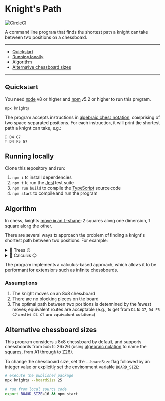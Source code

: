 # Knight's Path

[![CircleCI](https://circleci.com/gh/doramatadora/knights-path.svg?style=svg&circle-token=c44ed59ad9ce0611ec7b0382e1852c2d11d66731)](https://circleci.com/gh/doramatadora/knights-path)

A command line program that finds the shortest path a knight can take between two positions on a chessboard.

---

- [Quickstart](#quickstart)
- [Running locally](#running-locally)
- [Algorithm](#algorithm)
- [Alternative chessboard sizes](#alternative-chessboard-sizes)

---

## Quickstart

You need [node](https://nodejs.org/en/) v8 or higher and [npm](https://www.npmjs.com/package/npm) v5.2 or higher to run this program.

```sh
npx knightp
```

The program accepts instructions in [algebraic chess notation](<https://en.wikipedia.org/wiki/Algebraic_notation_(chess)#Naming_the_squares>), comprising of two space-separated positions. For each instruction, it will print the shortest path a knight can take, e.g.:

```
🐴 D4 G7
🐴 D4 F5 G7
```

## Running locally

Clone this repository and run:

1. `npm i` to install dependencies
2. `npm t` to run the [Jest](https://jestjs.io/en/) test suite
3. `npm run build` to compile the [TypeScript](https://www.typescriptlang.org/docs/home.html) source code
4. `npm start` to compile and run the program

## Algorithm

In chess, knights [move in an L-shape](<https://en.wikipedia.org/wiki/Knight_(chess)#Placement_and_movement>): 2 squares along one dimension, 1 square along the other.

There are several ways to approach the problem of finding a knight's shortest path between two positions. For example:

<details>
<summary>🌳 Trees 😐</summary>

We could generate all extant moves, one step at a time, disregarding already-visited squares, until we reach the destination.

It takes at least 2 steps to move from **D4** to **G7**, via **D4 E6 G7** or **D4 F5 G7**. The complexity of this approach is illustrated below, by the sequence ♞⟶⚫⟶🔴:

![Illustration of knight moves on chessboard](https://user-images.githubusercontent.com/12828487/67173994-5a897280-f3b8-11e9-9822-6be0ea08494c.png)

</details>

<details>
<summary>📐 Calculus 😊</summary>

Knights move [in predictable ways](https://hookdump.github.io/chessy/). On a two-dimensional chessboard, its moves are symmetric along all axes. A knight [can reach any square\*](#assumptions) on a chessboard. We can find a [formula](src/lib/Knight.ts#L39) for the number of moves it takes to reach a square `(x,y)`.

![Knight movement patterns on an infinite chessboard](https://user-images.githubusercontent.com/12828487/67182762-c0392700-f3d7-11e9-941a-8e04b5cf99f7.png)

1. Calculate the "distance" (`Δ`) between current position **(s)** and target **(t)**
2. Consider `Δ(s,t)`
   - If `Δ=0`, the target is reached
   - If `Δ=1`, move straight to target
   - If `Δ>1`, generate a maximum of 8 possible moves **(m)** from the starting position, until one satisfies the constraint `Δ(m,t) = Δ(s,t)-1`
3. Move to **(m)**. Repeat all steps until we have reached **(t)**.
   </details>

The program implements a calculus-based approach, which allows it to be performant for extensions such as infinite chessboards.

### Assumptions

1. The knight moves on an 8x8 chessboard
2. There are no blocking pieces on the board
3. The optimal path between two positions is determined by the fewest moves; equivalent routes are acceptable (e.g., to get from `D4` to `G7`, `D4 F5 G7` and `D4 E6 G7` are equivalent solutions)

## Alternative chessboard sizes

This program considers a 8x8 chessboard by default, and supports chessboards from 5x5 to 26x26 (using [algebraic notation](<https://en.wikipedia.org/wiki/Algebraic_notation_(chess)#Naming_the_squares>) to name the squares, from A1 through to Z26).

To change the chessboard size, set the `--boardSize` flag followed by an integer value or explicitly set the environment variable `BOARD_SIZE`:

```sh
# execute the published package
npx knightp --boardSize 25

# run from local source code
export BOARD_SIZE=16 && npm start
```
